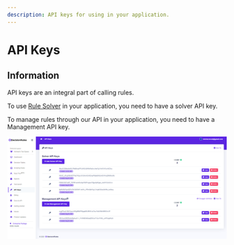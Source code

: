 ```yaml
---
description: API keys for using in your application.
---
```


# API Keys

## Information

API keys are an integral part of calling rules.

To use [Rule Solver](../rest-api.md) in your application, you need to have a solver API key.

To manage rules through our API in your application, you need to have a Management API key.

![](../../.gitbook/assets/apikeys.png)

